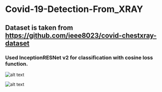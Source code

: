 # Covid-19-Detection-From_XRAY
## Dataset is taken from https://github.com/ieee8023/covid-chestxray-dataset

### Used InceptionRESNet v2 for classification with cosine loss function.

![alt text](https://github.com/MahirMahbub/Covid-19-Detection-From_XRAY/blob/master/coresult.jpg)

![alt text](https://github.com/MahirMahbub/Covid-19-Detection-From_XRAY/blob/master/p_result.jpg)
